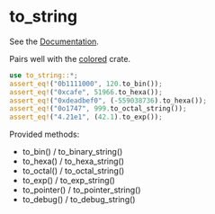 # to\_string

See the [Documentation](https://docs.rs/to_string).

Pairs well with the [colored](https://github.com/mackwic/colored) crate.

```rust
use to_string::*;
assert_eq!("0b1111000", 120.to_bin());
assert_eq!("0xcafe", 51966.to_hexa());
assert_eq!("0xdeadbef0", (-559038736).to_hexa());
assert_eq!("0o1747", 999.to_octal_string());
assert_eq!("4.21e1", (42.1).to_exp());
```

Provided methods:
- to\_bin() / to\_binary\_string()
- to\_hexa() / to\_hexa\_string()
- to\_octal() / to\_octal\_string()
- to\_exp() / to\_exp\_string()
- to\_pointer() / to\_pointer\_string()
- to\_debug() / to\_debug\_string()
